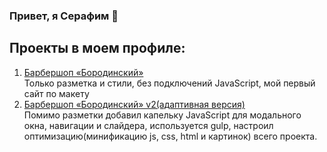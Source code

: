 ### Привет, я Серафим 👋
## Проекты в моем профиле:

1. [Барбершоп «Бородинский»](https://github.com/Seraf-seraf/Barbershop)<br>
    Только разметка и стили, без подключений JavaScript, мой первый сайт по макету
2. [Барбершоп «Бородинский» v2(адаптивная версия)](https://github.com/Seraf-seraf/Barbershop-2v)<br>
    Помимо разметки добавил капельку JavaScript для модального окна, навигации и слайдера, используется gulp, настроил оптимизацию(минификацию js, css, html и картинок) всего проекта.
